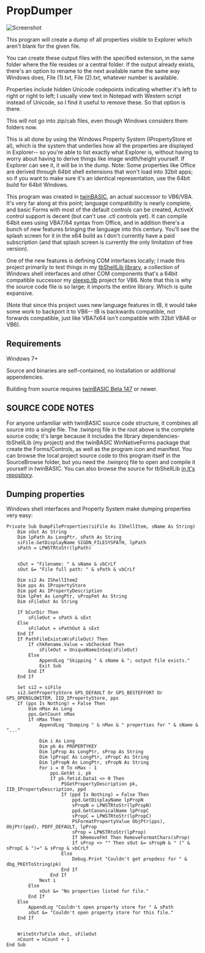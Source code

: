 # PropDumper
![Screenshot](https://i.imgur.com/jYWgtYA.jpg)

This program will create a dump of all properties visible to Explorer which aren't blank for the given file.

You can create these output files with the specified extension, in the same folder where the file resides or a central folder. If the output already exists, there's an option to rename to the next available name the same way Windows does, File (1).txt, File (2).txt, whatever number is available.

Properties include hidden Unicode codepoints indicating whether it's left to right or right to left; I usually view text in Notepad with Western script instead of Unicode, so I find it useful to remove these. So that option is there.

This will not go into zip/cab files, even though Windows considers them folders now.

This is all done by using the Windows Property System (IPropertyStore et al), which is the system that underlies how all the properties are displayed in Explorer-- so you're able to list exactly what Explorer is, without having to worry about having to derive things like image width/height yourself. If Explorer can see it, it will be in the dump. Note: Some properties like Office are derived through 64bit shell extensions that won't load into 32bit apps; so if you want to make sure it's an identical representation, use the 64bit build for 64bit Windows.

This program was created in [twinBASIC](https://github.com/twinbasic/twinbasic), an actual successor to VB6/VBA. It's very far along at this point; language compatibility is nearly complete, and basic Forms with most of the default controls can be created, ActiveX control support is decent (but can't use .ctl controls yet). It can compile 64bit exes using VBA7/64 syntax from Office, and in addition there's a bunch of new features bringing the language into this century. You'll see the splash screen for it in the x64 build as I don't currently have a paid subscription (and that splash screen is currently the only limitation of free version). 

One of the new features is defining COM interfaces locally; I made this project primarily to test things in my [tbShellLib library](https://github.com/fafalone/tbShellLib), a collection of Windows shell interfaces and other COM components that's a 64bit compatible successor my [oleexp.tlb](https://www.vbforums.com/showthread.php?786079-VB6-Modern-Shell-Interface-Type-Library-oleexp-tlb) project for VB6. Note that this is why the source code file is so large; it imports the entire library. Which is quite expansive.

(Note that since this project uses new language features in tB, it would take some work to backport it to VB6-- tB is backwards compatible, not forwards compatible, just like VBA7x64 isn't compatible with 32bit VBA6 or VB6). 

## Requirements
Windows 7+

Source and binaries are self-contained, no installation or additional appendencies.

Building from source requires [twinBASIC Beta 147](https://github.com/twinbasic/twinbasic/releases) or newer.

## SOURCE CODE NOTES

For anyone unfamiliar with twinBASIC source code structure, it combines all source into a single file. The .twinproj file in the root above is the complete source code; it's large because it includes the library dependencies- tbShellLib (my project) and the twinBASIC WinNativeForms package that create the Forms/Controls, as well as the program icon and manifest. You can browse the local project source code to this program itself in the SourceBrowse folder, but you need the .twinproj file to open and compile it yourself in twinBASIC. You can also browse the source for tbShellLib [in it's repository](https://github.com/fafalone/tbShellLib).

## Dumping properties

Windows shell interfaces and Property System make dumping properties very easy:

```
Private Sub DumpFileProperties(siFile As IShellItem, sName As String)
    Dim sOut As String
    Dim lpPath As LongPtr, sPath As String
    siFile.GetDisplayName SIGDN_FILESYSPATH, lpPath
    sPath = LPWSTRtoStr(lpPath)

    
    sOut = "Filename: " & sName & vbCrLf
    sOut &= "File full path: " & sPath & vbCrLf

    Dim si2 As IShellItem2
    Dim pps As IPropertyStore
    Dim ppd As IPropertyDescription
    Dim lpFmt As LongPtr, sPropFmt As String
    Dim sFileOut As String
    
    If bCurDir Then
        sFileOut = sPath & sExt
    Else
        sFileOut = sPathOut & sExt
    End If
    If PathFileExistsW(sFileOut) Then
        If chkRename.Value = vbChecked Then
            sFileOut = UniqueNameInSeq(sFileOut)
        Else
            AppendLog "Skipping " & sName & "; output file exists."
            Exit Sub
        End If
    End If
    
    Set si2 = siFile
    si2.GetPropertyStore GPS_DEFAULT Or GPS_BESTEFFORT Or GPS_OPENSLOWITEM, IID_IPropertyStore, pps
    If (pps Is Nothing) = False Then
        Dim nMax As Long
        pps.GetCount nMax
        If nMax Then
        	AppendLog "Dumping " & nMax & " properties for " & sName & "..."
                
            Dim i As Long
            Dim pk As PROPERTYKEY
            Dim lpProp As LongPtr, sProp As String
            Dim lpPropC As LongPtr, sPropC As String
            Dim lpPropN As LongPtr, sPropN As String
            For i = 0 To nMax - 1
                pps.GetAt i, pk
                If pk.fmtid.Data1 <> 0 Then
                    PSGetPropertyDescription pk, IID_IPropertyDescription, ppd
                    If (ppd Is Nothing) = False Then
                        ppd.GetDisplayName lpPropN
                        sPropN = LPWSTRtoStr(lpPropN)
                        ppd.GetCanonicalName lpPropC
                        sPropC = LPWSTRtoStr(lpPropC)
                        PSFormatPropertyValue ObjPtr(pps), ObjPtr(ppd), PDFF_DEFAULT, lpProp
                        sProp = LPWSTRtoStr(lpProp)
                        If bRemoveFmt Then RemoveFormatChars(sProp)
                        If sProp <> "" Then sOut &= sPropN & " (" & sPropC & ")=" & sProp & vbCrLf
                    Else
                        Debug.Print "Couldn't get propdesc for " & dbg_PKEYToString(pk)
                    End If
                End If
            Next i
        Else
            sOut &= "No properties listed for file."
        End If
    Else
        AppendLog "Couldn't open property store for " & sPath
        sOut &= "Couldn't open property store for this file."
    End If
    

    WriteStrToFile sOut, sFileOut
    nCount = nCount + 1
End Sub
```
